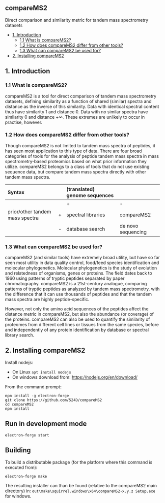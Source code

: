 ## compareMS2
Direct comparison and similarity metric for tandem mass spectrometry datasets

- [1. Introduction](#1-Introduction)
  * [1.1 What is compareMS2?](#11-What-is-compareMS2?)
  * [1.2 How does compareMS2 differ from other tools?](#12-How-does-compareMS2-differ-from-other-tools?)
  * [1.3 What can compareMS2 be used for?](#13-What-can-compareMS2-be-used-for?)
- [2. Installing compareMS2](#2-Installing-compareMS2)

<!-- toc -->

## 1. Introduction

### 1.1 What is compareMS2?

compareMS2 is a tool for direct comparison of tandem mass spectrometry datasets, defining similarity as a function of shared (similar) spectra and distance as the inverse of this similarity. Data with identical spectral content thus have similarity 1 and distance 0. Data with no similar spectra have similarity 0 and distance +∞. These extremes are unlikely to occur in practise, however.

### 1.2 How does compareMS2 differ from other tools?
Though compareMS2 is not limited to tandem mass spectra of peptides, it has seen most application to this type of data. There are four broad categories of tools for the analysis of peptide tandem mass spectra in mass spectrometry-based proteomics based on what prior information they utilize. compareMS2 belongs to a class of tools that do not use existing sequence data, but compare tandem mass spectra directly with other tandem mass spectra.

| Syntax    |   | (translated) genome sequences    |      |
| :---        |    :---     |          :---   |    :---   |
|    |   | + | - |
| prior/other tandem mass spectra     | +      | spectral libraries  | compareMS2 |
|   | -       | database search      | de novo sequencing|

### 1.3 What can compareMS2 be used for?

compareMS2 (and similar tools) have extremely broad utility, but have so far seen most utility in data quality control, food/feed species identification and molecular phylogenetics. Molecular phylogenetics is the study of evolution and relatedness of organisms, genes or proteins. The field dates back to 1960 using patterns of tryptic peptides separated by paper chromatography. compareMS2 is a 21st-century analogue, comparing patterns of tryptic peptides as analyzed by tandem mass spectrometry, with the difference that it can use thousands of peptides and that the tandem mass spectra are highly peptide-specific.

However, not only the amino acid sequences of the peptides affect the distance metric in compareMS2, but also the abundance (or coverage) of the proteins. compareMS2 can also be used to quantify the similarity of proteomes from different cell lines or tissues from the same species, before and independently of any protein identification by database or spectral library search.


## 2. Installing compareMS2

Install nodejs:

* On Linux `apt install nodejs`
* On windows download from: <https://nodejs.org/en/download/>

From the command prompt:

```text
npm install -g electron-forge
git clone https://github.com/524D/compareMS2
cd compareMS2
npm install
```

## Run in development mode

```text
electron-forge start
```

## Building

To build a distributable package (for the platform where this command is executed from):

```text
electron-forge make
```

The resulting installer can than be found (relative to the compareMS2 main directory) in:
`out\make\squirrel.windows\x64\compareMS2-x.y.z Setup.exe` for windows.
